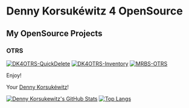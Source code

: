 # Denny Korsukéwitz 4 OpenSource

## My OpenSource Projects

### OTRS

[![DK4OTRS-QuickDelete](https://ghrs.vercel.app/api/pin/?username=dennykorsukewitz&repo=DK4OTRS-QuickDelete)](http://dennykorsukewitz.github.io/DK4OTRS-QuickDelete/) [![DK4OTRS-Inventory](https://ghrs.vercel.app/api/pin/?username=dennykorsukewitz&repo=DK4OTRS-Inventory)](http://dennykorsukewitz.github.io/DK4OTRS-Inventory/) [![MRBS-OTRS](https://ghrs.vercel.app/api/pin/?username=dennykorsukewitz&repo=MRBS-OTRS)](http://dennykorsukewitz.github.io/MRBS-OTRS)

Enjoy!

Your [Denny Korsukéwitz](https://github.com/dennykorsukewitz)!

[![Denny Korsukewitz's GitHub Stats](https://github-readme-stats.vercel.app/api?username=dennykorsukewitz&show_icons=true&include_all_commits=true)](https://github.com/dennykorsukewitz) [![Top Langs](https://github-readme-stats.vercel.app/api/top-langs/?username=dennykorsukewitz&layout=compact)](https://github.com/dennykorsukewitz)

